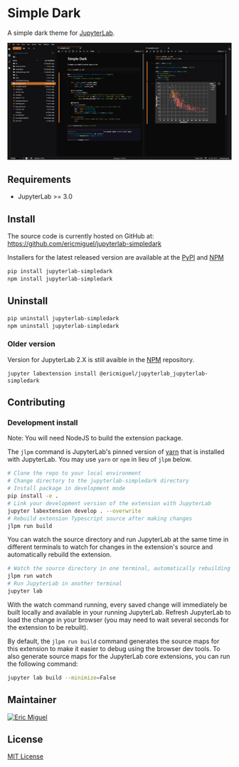# Simple Dark

A simple dark theme for [JupyterLab](https://jupyter.org/).

![Screenshot](https://github.com/ericmiguel/jupyterlab-simpledark/blob/master/screenshot.png?raw=true)

## Requirements

* JupyterLab >= 3.0

## Install

The source code is currently hosted on GitHub at: https://github.com/ericmiguel/jupyterlab-simpledark

Installers for the latest released version are available at the [PyPI](https://pypi.org/project/jupyterlab-simpledark) and [NPM](https://www.npmjs.com/package/jupyterlab-simpledark)

```bash
pip install jupyterlab-simpledark
npm install jupyterlab-simpledark
```

## Uninstall

```bash
pip uninstall jupyterlab-simpledark
npm uninstall jupyterlab-simpledark
```



### Older version

Version for JupyterLab 2.X is still avaible in the [NPM](https://www.npmjs.com/package/@ericmiguel/jupyterlab_simpledark) repository.

```
jupyter labextension install @ericmiguel/jupyterlab_jupyterlab-simpledark
```

 

## Contributing

### Development install

Note: You will need NodeJS to build the extension package.

The `jlpm` command is JupyterLab's pinned version of
[yarn](https://yarnpkg.com/) that is installed with JupyterLab. You may use
`yarn` or `npm` in lieu of `jlpm` below.

```bash
# Clone the repo to your local environment
# Change directory to the jupyterlab-simpledark directory
# Install package in development mode
pip install -e .
# Link your development version of the extension with JupyterLab
jupyter labextension develop . --overwrite
# Rebuild extension Typescript source after making changes
jlpm run build
```

You can watch the source directory and run JupyterLab at the same time in different terminals to watch for changes in the extension's source and automatically rebuild the extension.

```bash
# Watch the source directory in one terminal, automatically rebuilding when needed
jlpm run watch
# Run JupyterLab in another terminal
jupyter lab
```

With the watch command running, every saved change will immediately be built locally and available in your running JupyterLab. Refresh JupyterLab to load the change in your browser (you may need to wait several seconds for the extension to be rebuilt).

By default, the `jlpm run build` command generates the source maps for this extension to make it easier to debug using the browser dev tools. To also generate source maps for the JupyterLab core extensions, you can run the following command:

```bash
jupyter lab build --minimize=False
```

## Maintainer

[![Eric Miguel](https://avatars1.githubusercontent.com/u/12076399?s=70)](https://github.com/ericmiguel)

## License

[MIT License](./LICENSE)